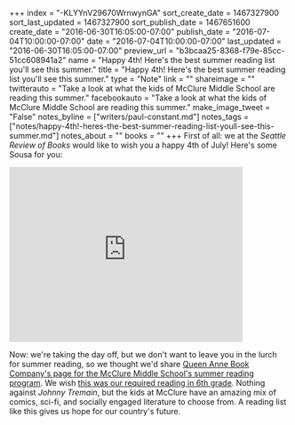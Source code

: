 +++
index = "-KLYYnV29670WrnwynGA"
sort_create_date = 1467327900
sort_last_updated = 1467327900
sort_publish_date = 1467651600
create_date = "2016-06-30T16:05:00-07:00"
publish_date = "2016-07-04T10:00:00-07:00"
date = "2016-07-04T10:00:00-07:00"
last_updated = "2016-06-30T16:05:00-07:00"
preview_url = "b3bcaa25-8368-f79e-85cc-51cc608941a2"
name = "Happy 4th! Here's the best summer reading list you'll see this summer."
title = "Happy 4th! Here's the best summer reading list you'll see this summer."
type = "Note"
link = ""
shareimage = ""
twitterauto = "Take a look at what the kids of McClure Middle School are reading this summer."
facebookauto = "Take a look at what the kids of McClure Middle School are reading this summer."
make_image_tweet = "False"
notes_byline = ["writers/paul-constant.md"]
notes_tags = ["notes/happy-4th!-heres-the-best-summer-reading-list-youll-see-this-summer.md"]
notes_about = ""
books = ""
+++
First of all: we at the *Seattle Review of Books* would like to wish you a happy 4th of July! Here's some Sousa for you:

<iframe width="420" height="315" src="https://www.youtube.com/embed/_GqMT_vbLK4?rel=0" frameborder="0" allowfullscreen></iframe>

Now: we're taking the day off, but we don't want to leave you in the lurch for summer reading, so we thought we'd share [Queen Anne Book Company's page for the McClure Middle School's summer reading program](http://www.qabookco.com/mcclure-summer-reading). We wish [this was our required reading in 6th grade](http://www.qabookco.com/6th-grade-mcclure-summer-reading). Nothing against *Johnny Tremain*, but the kids at McClure have an amazing mix of comics, sci-fi, and socially engaged literature to choose from. A reading list like this gives us hope for our country's future.